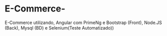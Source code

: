 # E-Commerce-
E-Commerce utilizando, Angular com PrimeNg e Bootstrap (Front), Node.JS (Back), Mysql (BD) e Selenium(Teste Automatizado))
